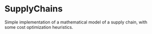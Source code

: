 # SupplyChains

Simple implementation of a mathematical model of a supply chain, with some cost optimization heuristics.
